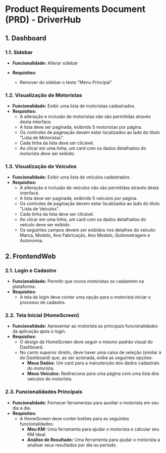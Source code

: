 # Product Requirements Document (PRD) - DriverHub

## 1. Dashboard

### 1.1. Sidebar

*   **Funcionalidade:** Alterar sidebar

*   **Requisitos:**
    *   Remover do sidebar o texto "Menu Principal"

### 1.2. Visualização de Motoristas

*   **Funcionalidade:** Exibir uma lista de motoristas cadastrados.
*   **Requisitos:**
    *   A alteração e inclusão de motoristas não são permitidas através desta interface.
    *   A lista deve ser paginada, exibindo 5 motoristas por página.
    *   Os controles de paginação devem estar localizados ao lado do título "Lista de Motoristas".
    *   Cada linha da lista deve ser clicável.
    *   Ao clicar em uma linha, um card com os dados detalhados do motorista deve ser exibido.

### 1.3. Visualização de Veículos

*   **Funcionalidade:** Exibir uma lista de veículos cadastrados.
*   **Requisitos:**
    *   A alteração e inclusão de veículos não são permitidas através desta interface.
    *   A lista deve ser paginada, exibindo 5 veículos por página.
    *   Os controles de paginação devem estar localizados ao lado do título "Lista de Veículos".
    *   Cada linha da lista deve ser clicável.
    *   Ao clicar em uma linha, um card com os dados detalhados do veículo deve ser exibido.
    *   Os seguintes campos devem ser exibidos nos detalhes do veículo: Marca, Modelo, Ano Fabricação, Ano Modelo, Quilometragem e Autonomia.

## 2. FrontendWeb

### 2.1. Login e Cadastro

*   **Funcionalidade:** Permitir que novos motoristas se cadastrem na plataforma.
*   **Requisitos:**
    *   A tela de login deve conter uma opção para o motorista iniciar o processo de cadastro.

### 2.2. Tela Inicial (HomeScreen)

*   **Funcionalidade:** Apresentar ao motorista as principais funcionalidades da aplicação após o login.
*   **Requisitos:**
    *   O design da HomeScreen deve seguir o mesmo padrão visual do Dashboard.
    *   No canto superior direito, deve haver uma caixa de seleção (similar à do Dashboard) que, ao ser acionada, exibe as seguintes opções:
        *   **Meus Dados:** Um card para a manutenção dos dados cadastrais do motorista.
        *   **Meus Veículos:** Redireciona para uma página com uma lista dos veículos do motorista.

### 2.3. Funcionalidades Principais

*   **Funcionalidade:** Fornecer ferramentas para auxiliar o motorista em seu dia a dia.
*   **Requisitos:**
    *   A HomeScreen deve conter botões para as seguintes funcionalidades:
        *   **Meu KM:** Uma ferramenta para ajudar o motorista a calcular seu KM ideal.
        *   **Análise de Resultado:** Uma ferramenta para ajudar o motorista a analisar seus resultados por dia ou período.
